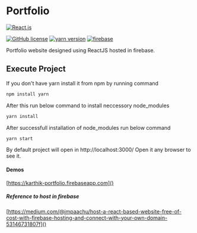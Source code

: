 # Portfolio

[![React.js](https://cdn4.iconfinder.com/data/icons/logos-3/600/React.js_logo-64.png)](https://reactjs.org/)

[![GitHub license](https://img.shields.io/badge/license-MIT-blue)](https://github.com/facebook/react/blob/master/LICENSE) [![yarn version](https://img.shields.io/badge/yarn-v1.19.1-green)](https://classic.yarnpkg.com/en/package/react) [![firebase](https://img.shields.io/badge/firebase-v7.14.1-red)](https://firebase.google.com/docs)

Portfolio website designed using ReactJS hosted in firebase.

## Execute Project

If you don't have yarn install it from npm by running command

```sh
npm install yarn
```

After this run below command to install neccessory node_modules

```sh
yarn install
```

After successfull installation of node_modules run below command

```sh
yarn start
```

By default project will open in http://localhost:3000/ Open it any browser to see it.

#### Demos

[https://karthik-portfolio.firebaseapp.com]()

##### Reference to host in firebase

[https://medium.com/@impaachu/host-a-react-based-website-free-of-cost-with-firebase-hosting-and-connect-with-your-own-domain-53146731807f]()
